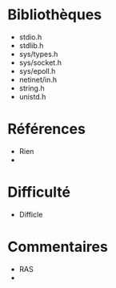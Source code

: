# Bibliothèques
* stdio.h
* stdlib.h
* sys/types.h
* sys/socket.h
* sys/epoll.h
* netinet/in.h
* string.h
* unistd.h

# Références
* Rien
*

# Difficulté
* Difficle

# Commentaires
* RAS
* 